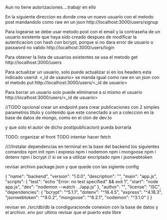 Aun no tiene autorizaciones....trabajr en ello

En la siguiente direccion es donde crea un nuevo usuario con el metodo post
mandandolo como raw en un json
http://localhost:3000/users/signup

Para logearse se debe usar metodo post con el email y la contraseña de un usuario existente que haya sido 
creado despues de modificar la autenticacion con hash con bcrypt, porque si no dara error de usuario o
password no valido
http://localhost:3000/users/login



Para obtener la lista de usuarios existentes se usa el metodo get
http://localhost:3000/users

Para actualizar un usuario, solo puede actualizar si en los headers esta indicado userid: <_id de usaurio>
se manda igual como raw en un json con el metodo put
http://localhost:3000/users/<_id de usuario>


Para borrar un usuario solo puede eliminarse a si mismo el usuario
http://localhost:3000/users/<_id de usuario>


//TODO opcional crear un endpoint para crear publicaciones con 2 simples parametros
titulo y contenido que este conectado a un a coleccion en la base de datos de mongo, como en el clon de dev.to

y que solo el autor de dicho post(publicacion) pueda borrarla

TODO: organizar el front
TODO intentar hacer fetch 

////Instalar dependencias
en terminal en la base del backend los siguientes comandos
npm init
npm i express
npm i nodemon
npm i mongoose
npm i dotenv
npm i bcrypt // si se va a utilizar encriptado
npm i jsonwebtoken

revisar archivo package.json y que quede con las sigiente config

{
  "name": "backend",
  "version": "1.0.0",
  "description": "",
  "main": "app.js",
  "scripts": {
    "test": "echo \"Error: no test specified\" && exit 1",
    "start": "node app.js",
    "dev": "nodemon --watch . ./app.js"
  },
  "author": "",
  "license": "ISC",
  "dependencies": {
    "bcrypt": "^5.1.1",
    "dotenv": "^16.4.5",
    "express": "^4.18.3",
    "jsonwebtoken": "^9.0.2",
    "mongoose": "^8.2.1",
    "nodemon": "^3.1.0"
  }
}

revisar en ./src/db/db la condiguracionde conexion con la base de datos y el archivo .env
por ultimo revisar que el puerto este libre